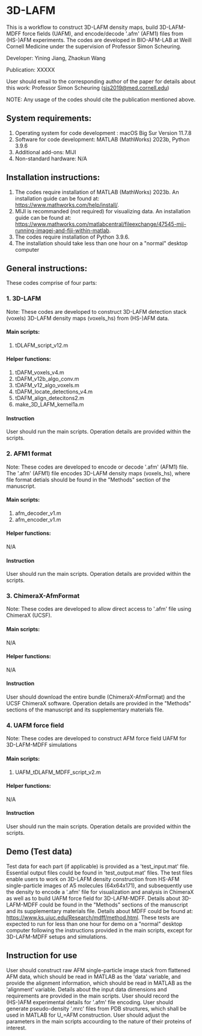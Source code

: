 # 3D-LAFM
This is a workflow to construct 3D-LAFM density maps, build 3D-LAFM-MDFF force fields (UAFM), and encode/decode '.afm' (AFM1) files from (HS-)AFM experiments. The codes are developed in BIO-AFM-LAB at Weill Cornell Medicine under the supervision of Professor Simon Scheuring.

Developer: Yining Jiang, Zhaokun Wang

Publication: XXXXX

User should email to the corresponding author of the paper for details about this work: Professor Simon Scheuring (sis2019@med.cornell.edu)

NOTE: Any usage of the codes should cite the publication mentioned above.

## System requirements:
1. Operating system for code development : macOS Big Sur Version 11.7.8
2. Software for code development: MATLAB (MathWorks) 2023b, Python 3.9.6
3. Additional add-ons: MIJI
4. Non-standard hardware: N/A

## Installation instructions: 
1. The codes require installation of MATLAB (MathWorks) 2023b. An installation guide can be found at: https://www.mathworks.com/help/install/.
2. MIJI is recommanded (not required) for visualizing data. An installation guide can be found at: https://www.mathworks.com/matlabcentral/fileexchange/47545-mij-running-imagej-and-fiji-within-matlab.
3. The codes require installation of Python 3.9.6.
4. The installation should take less than one hour on a "normal" desktop computer

## General instructions:
These codes comprise of four parts:
### 1. 3D-LAFM 
Note: These codes are developed to construct 3D-LAFM detection stack (voxels) 3D-LAFM density maps (voxels_hs) from (HS-)AFM data.
#### Main scripts:
1. tDLAFM_script_v12.m
#### Helper functions:
1. tDAFM_voxels_v4.m
2. tDAFM_v12b_algo_conv.m
3. tDAFM_v12_algo_voxels.m
4. tDAFM_locate_detections_v4.m
5. tDAFM_align_detecitons2.m
6. make_3D_LAFM_kernel1a.m

#### Instruction
User should run the main scripts. Operation details are provided within the scripts.

### 2. AFM1 format
Note: These codes are developed to encode or decode '.afm' (AFM1) file. The '.afm' (AFM1) file encodes 3D-LAFM density maps (voxels_hs), where file format detials should be found in the "Methods" section of the manuscript.
#### Main scripts:
1. afm_decoder_v1.m
2. afm_encoder_v1.m

#### Helper functions:
N/A

#### Instruction
User should run the main scripts. Operation details are provided within the scripts.

### 3. ChimeraX-AfmFormat
Note: These codes are developed to allow direct access to '.afm' file using ChimeraX (UCSF).
#### Main scripts:
N/A

#### Helper functions:
N/A

#### Instruction
User should download the entire bundle (ChimeraX-AfmFormat) and the UCSF ChimeraX software. Operation details are provided in the "Methods" sections of the manuscript and its supplementary materials file. 

### 4. UAFM force field
Note: These codes are developed to construct AFM force field UAFM for 3D-LAFM-MDFF simulations
#### Main scripts:
1. UAFM_tDLAFM_MDFF_script_v2.m

#### Helper functions:
N/A

#### Instruction
User should run the main scripts. Operation details are provided within the scripts.

## Demo (Test data)
Test data for each part (if applicable) is provided as a 'test_input.mat' file. Essential output files could be found in 'test_output.mat' files.
The test files enable users to work on 3D-LAFM density construction from HS-AFM single-particle images of A5 molecules (64x64x171), and subsequently use the density to encode a '.afm' file for visualization and analysis in ChimeraX as well as to build UAFM force field for 3D-LAFM-MDFF. 
Details about 3D-LAFM-MDFF could be found in the "Methods" sections of the manuscript and its supplementary materials file. Details about MDFF could be found at: https://www.ks.uiuc.edu/Research/mdff/method.html.
These tests are expected to run for less than one hour for demo on a "normal" desktop computer following the instructions provided in the main scripts, except for 3D-LAFM-MDFF setups and simulations. 

## Instruction for use
User should construct raw AFM single-particle image stack from flattened AFM data, which should be read in MATLAB as the 'data' variable, and provide the alignment information, which should be read in MATLAB as the 'alignment' variable. Details about the input data dimensions and requirements are provided in the main scripts. User should record the (HS-)AFM experimental details for '.afm' file encoding. User should generate pseudo-density '.mrc' files from PDB structures, which shall be used in MATLAB for U_=AFM construction.
User should adjust the parameters in the main scripts accourding to the nature of their proteins of interest.
